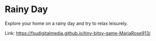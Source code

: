 # Rainy Day
Explore your home on a rainy day and try to relax leisurely. 

Link: https://fsudigitalmedia.github.io/tiny-bitsy-game-MariaRose913/
